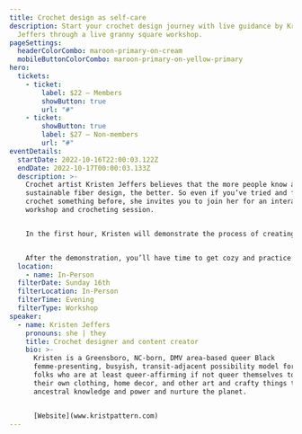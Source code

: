 ```yaml
---
title: Crochet design as self-care
description: Start your crochet design journey with live guidance by Kristen
  Jeffers through a live granny square workshop.
pageSettings:
  headerColorCombo: maroon-primary-on-cream
  mobileButtonColorCombo: maroon-primary-on-yellow-primary
hero:
  tickets:
    - ticket:
        label: $22 — Members
        showButton: true
        url: "#"
    - ticket:
        showButton: true
        label: $27 — Non-members
        url: "#"
eventDetails:
  startDate: 2022-10-16T22:00:03.122Z
  endDate: 2022-10-17T00:00:03.133Z
  description: >-
    Crochet artist Kristen Jeffers believes that the more people know about
    sustainable fiber design, the better. So even if you’ve tried and failed to
    crochet something before, she invites you to join her for an interactive
    workshop and crocheting session. 


    In the first hour, Kristen will demonstrate the process of creating a crocheted granny square. She’ll also share her own history with fiber projects, discussing how  one square can form the foundation of all kinds of fiber-related projects and launch a journey through sustainable fashion, accessories, and homewares that relieves stress and creates a sense of accomplishment.


    After the demonstration, you’ll have time to get cozy and practice making your own square with the support of Kristen and your classmates.
  location:
    - name: In-Person
  filterDate: Sunday 16th
  filterLocation: In-Person
  filterTime: Evening
  filterType: Workshop
speaker:
  - name: Kristen Jeffers
    pronouns: she | they
    title: Crochet designer and content creator
    bio: >-
      Kristen is a Greensboro, NC-born, DMV area-based queer Black
      femme-presenting, busyish, transit-adjacent possibility model for Black
      folks who are at least queer-affirming if not queer themselves to make
      their own clothing, home decor, and other art and crafty things to reclaim
      ancestral knowledge and power and nurture the planet.


      [Website](www.kristpattern.com)
---
```

